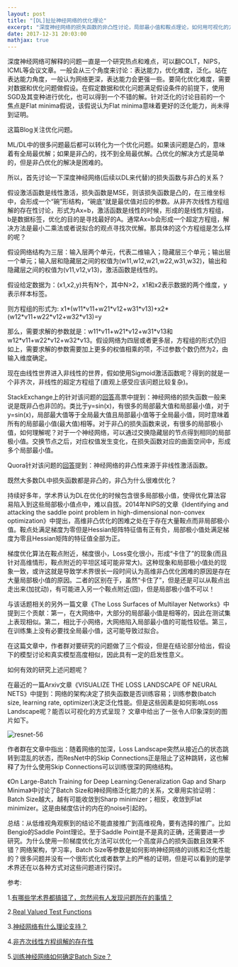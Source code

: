 ```yaml
---
layout: post
title: "[DL]扯扯神经网络的优化理论"
excerpt: "深度神经网络的损失函数的非凸性讨论，局部最小值和鞍点理论，如何用可视化的方式讨论神经网络的损失函数"
date: 2017-12-31 20:03:00
mathjax: true
---
```


深度神经网络可解释的问题一直是一个研究热点和难点，可以翻COLT，NIPS，ICML等会议文章。一般会从三个角度来讨论：表达能力，优化难度，泛化。站在表达能力角度，一般认为网络更深，表达能力会更强一些。要简化优化难度，需要对数据和优化问题做假设。在假定数据和优化问题满足假设条件的前提下，使用SGD及其变种进行优化，也可以得到一个不错的解。针对泛化的讨论目前的一个焦点是Flat minima假说，该假说认为Flat minima意味着更好的泛化能力，尚未得到证明。

这篇Blog关注优化问题。

ML/DL中的很多问题最后都可以转化为一个优化问题。如果该问题是凸的，意味着有全局最优解；如果是非凸的，找不到全局最优解。凸优化的解决方式是简单的，但是非凸优化的解决是困难的。

所以，首先讨论一下深度神经网络(后续以DL来代替)的损失函数与非凸的关系？

假设激活函数是线性激活，损失函数是MSE，则该损失函数是凸的，在三维坐标中，会形成一个“碗”形结构，“碗底”就是最优值对应的参数。从非齐次线性方程组解的存在性讨论，形式为Ax=b，激活函数是线性的时候，形成的是线性方程组，b是数据标签，优化的目的是寻找最好的A。通常Ax=b会形成一个超定方程组，解决方法是最小二乘法或者说拟合的观点寻找次优解。那具体的这个方程组是怎么样的呢？

假设网络结构为三层：输入层两个单元，代表二维输入；隐藏层三个单元；输出层一个单元；输入层和隐藏层之间的权值为(w11,w12,w21,w22,w31,w32)，输出和隐藏层之间的权值为(v11,v12,v13)，激活函数是线性的。

假设给定数据为：(x1,x2,y)共有N个，其中N>2，x1和x2表示数据的两个维度，y表示样本标签。

则方程组的形式为:   x1\*(w11\*v11+w21\*v12+w31\*v13)+x2\*(w12\*v11+w22\*v12+w32\*v13)=y

那么，需要求解的参数就是：w11\*v11+w21\*v12+w31\*v13和w12\*v11+w22\*v12+w32\*v13。假设网络为四层或者更多层，方程组的形式仍旧如上，需要求解的参数需要加上更多的权值相乘的项，不过参数个数仍然为2，由输入维度确定。

现在由线性世界进入非线性的世界，假如使用Sigmoid激活函数呢？得到的就是一个非齐次，非线性的超定方程组了(直观上感受应该问题比较复杂)。

StackExchange上的针对该问题的[回答](https://stats.stackexchange.com/questions/106334/cost-function-of-neural-network-is-non-convex)高票中提到：神经网络的损失函数一般来说是既非凸也非凹的。类比于y=sin(x)，有很多的局部最大值和局部最小值，对于y=sin(x)，局部最大值等于全局最大值且局部最小值等于全局最小值，同时意味着所有的局部最小值(最大值)相等。对于非凸的损失函数来说，有很多的局部极小值，如何理解呢？对于一个神经网络，可以通过交换隐藏层的节点得到相同的局部极小值。交换节点之后，对应权值发生变化，在损失函数对应的曲面空间中，形成多个局部最小值。

Quora针对该问题的[回答](https://www.quora.com/Why-is-a-neural-network-and-in-general-a-deep-network-non-convex)提到：神经网络的非凸性来源于非线性激活函数。

既然大多数DL中损失函数都是非凸的，非凸为什么很难优化？

持续好多年，学术界认为DL在优化的时候包含很多局部极小值，使得优化算法容易陷入到这些局部极小值点中，难以自拔。2014年NIPS的文章《Identifying and attacking the saddle point problem in high-dimensional non-convex optimization》中提出，高维非凸优化的困难之处在于存在大量鞍点而非局部极小值。鞍点处满足梯度为零但是Hessian矩阵特征值有正有负，局部极小值处满足梯度为零且Hessian矩阵的特征值全部为正。

梯度优化算法在鞍点附近，梯度很小，Loss变化很小，形成“卡住了”的现象(而且针对高维情形，鞍点附近的平坦区域可能非常大)。这种现象和局部极小值处的现象一致，或许这就是导致学术界很长一段时间认为高维非凸优化困难的原因是存在大量局部极小值的原因。二者的区别在于，虽然“卡住了”，但是还是可以从鞍点出走出来(加扰动)，有可能进入另一个鞍点附近(囧)，但是局部极小值不可以！

与该话题相关的另外一篇文章《The Loss Surfaces of Multilayer Networks》中提到三个贡献：第一，在大网络中，大部分的局部最小值是相等的，因此在测试集上表现相似。第二，相比于小网络，大网络陷入局部最小值的可能性较低。第三，在训练集上没有必要找全局最小值，这可能导致过拟合。

在这篇文章中，作者群对要研究的问题做了三个假设，但是在结论部分给出，假设下的模型讨论和真实模型高度相似，因此具有一定的启发性意义。

如何有效的研究上述问题呢？

在最近的一篇Arxiv文章《VISUALIZE THE LOSS LANDSCAPE OF NEURAL NETS》中提到：网络的架构决定了损失函数是否训练容易；训练参数(batch size, learning rate, optimizer)决定泛化性能。但是这些因素是如何影响Loss Landscape呢？能否以可视化的方式呈现？
文章中给出了一张令人印象深刻的图片如下。

![resnet-56](http://wx3.sinaimg.cn/mw690/aba7d18bgy1fn068o66xtj20xf0i0dsx.jpg)

作者群在文章中指出：随着网络的加深，Loss Landscape突然从接近凸的状态跳转到混乱的状态，而ResNet中的Skip Connections正是阻止了这种跳转，这也解释了为什么使用Skip Connections可以训练很深的网络结构。

《On Large-Batch Training for Deep Learning:Generalization Gap and Sharp Minima》中讨论了Batch Size和神经网络泛化能力的关系，文章用实验证明：Batch Size越大，越有可能收敛到Sharp minimizer；相反，收敛到Flat minimizer。这是由梯度估计的内在的noise引起的。


总结：从低维视角观察到的结论不能直接推广到高维视角，要有选择的推广。比如Bengio的Saddle Point理论。至于Saddle Point是不是真的正确，还需要进一步研究。为什么使用一阶梯度优化方法可以优化一个高度非凸的损失函数且效果不错？网络架构，学习率，Batch Size等参数是如何影响神经网络的训练和泛化性能的？很多问题并没有一个很形式化或者数学上的严格的证明，但是可以看到的是学术界还在以各种方式对这些问题进行探讨。


参考:

1.[有哪些学术界都搞错了，忽然间有人发现问题所在的事情？](https://www.zhihu.com/question/52782960)

2.[Real Valued Test Functions](https://dev.heuristiclab.com/trac.fcgi/wiki/Documentation/Reference/Test%20Functions)

3.[神经网络有什么理论支持？](https://zhuanlan.zhihu.com/p/27609166)

4.[非齐次线性方程组解的存在性](https://baike.baidu.com/item/%E9%9D%9E%E9%BD%90%E6%AC%A1%E7%BA%BF%E6%80%A7%E6%96%B9%E7%A8%8B%E7%BB%84)

5.[训练神经网络如何确定Batch Size？](https://zhuanlan.zhihu.com/p/27763696)









